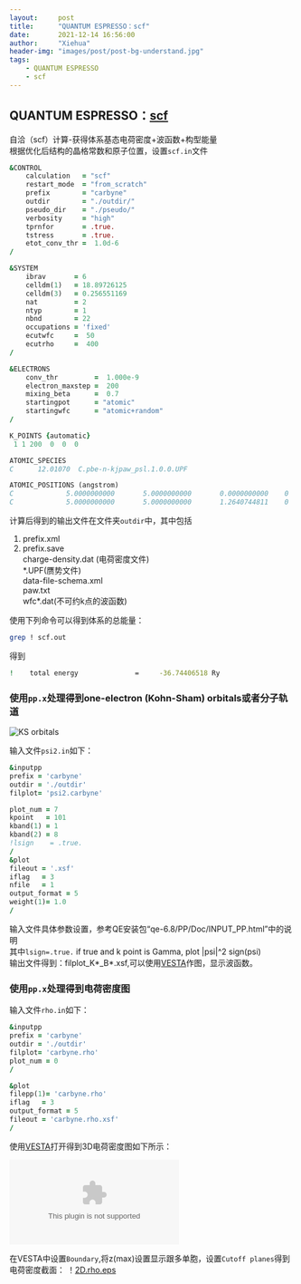 ```yaml
---
layout:     post
title:      "QUANTUM ESPRESSO：scf"
date:       2021-12-14 16:56:00
author:     "Xiehua"
header-img: "images/post/post-bg-understand.jpg"
tags:
    - QUANTUM ESPRESSO
    - scf
---
```


## QUANTUM ESPRESSO：[scf](http://www.quantum-espresso.org/Doc/INPUT_PW.html#idm32)

自洽（scf）计算-获得体系基态电荷密度+波函数+构型能量  
根据优化后结构的晶格常数和原子位置，设置`scf.in`文件  

```fortran
&CONTROL
    calculation   = "scf"  
    restart_mode  = "from_scratch"
    prefix        = "carbyne"
    outdir        = "./outdir/"
    pseudo_dir    = "./pseudo/"
    verbosity     = "high"
    tprnfor       = .true.  
    tstress       = .true.
    etot_conv_thr =  1.0d-6
/

&SYSTEM
    ibrav       = 6
    celldm(1)   = 18.89726125
    celldm(3)   = 0.256551169
    nat         = 2
    ntyp        = 1
    nbnd        = 22
    occupations = 'fixed'
    ecutwfc     =  50
    ecutrho     =  400
/

&ELECTRONS
    conv_thr         =  1.000e-9
    electron_maxstep =  200
    mixing_beta      =  0.7
    startingpot      = "atomic"
    startingwfc      = "atomic+random"
/

K_POINTS {automatic}
 1 1 200  0  0  0 

ATOMIC_SPECIES
C      12.01070  C.pbe-n-kjpaw_psl.1.0.0.UPF

ATOMIC_POSITIONS (angstrom)
C             5.0000000000       5.0000000000       0.0000000000    0   0   0
C             5.0000000000       5.0000000000       1.2640744811    0   0   1

```

计算后得到的输出文件在文件夹`outdir`中，其中包括  

1. prefix.xml  
2. prefix.save  
    charge-density.dat  (电荷密度文件)  
    *.UPF(赝势文件)  
    data-file-schema.xml  
    paw.txt  
    wfc\*.dat(不可约k点的波函数)

使用下列命令可以得到体系的总能量：  

```bash
grep ! scf.out
```  

得到
```bash
!    total energy              =     -36.74406518 Ry
```

### 使用`pp.x`处理得到one-electron (Kohn-Sham) orbitals或者分子轨道

![KS orbitals](https://xh125.github.io/images/post/plotMO.png)

输入文件`psi2.in`如下：

```fortran
&inputpp
prefix = 'carbyne'
outdir = './outdir'
filplot= 'psi2.carbyne'

plot_num = 7
kpoint   = 101
kband(1) = 1
kband(2) = 8
!lsign    = .true.
/
&plot
fileout = '.xsf'
iflag   = 3
nfile   = 1
output_format = 5
weight(1)= 1.0
/
```

输入文件具体参数设置，参考QE安装包“qe-6.8/PP/Doc/INPUT_PP.html”中的说明  
其中`lsign=.true.` if true and k point is Gamma, plot |psi|^2 sign(psi)  
输出文件得到：filplot_K*_B*.xsf,可以使用[VESTA](http://www.jp-minerals.org/vesta/en/download.html)作图，显示波函数。

### 使用`pp.x`处理得到电荷密度图

输入文件`rho.in`如下：  

```fortran
&inputpp
prefix = 'carbyne'
outdir = './outdir'
filplot= 'carbyne.rho'
plot_num = 0
/

&plot
filepp(1)= 'carbyne.rho'
iflag   = 3
output_format = 5
fileout = 'carbyne.rho.xsf'
/
```  

使用[VESTA](http://www.jp-minerals.org/vesta/en/download.html)打开得到3D电荷密度图如下所示：  

![3D.rho.eps](https://xh125.github.io/images/post/carbyne.rho.eps)

在VESTA中设置`Boundary`,将z(max)设置显示跟多单胞，设置`Cutoff planes`得到电荷密度截面：
！[2D.rho.eps](https://xh125.github.io/images/post/carbyne.2Drho.eps)  

